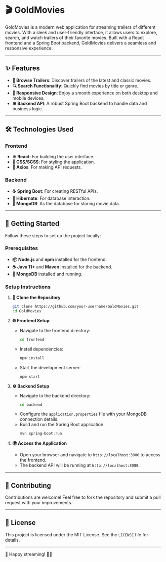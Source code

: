 # 🎬 GoldMovies

GoldMovies is a modern web application for streaming trailers of different movies. With a sleek and user-friendly interface, it allows users to explore, search, and watch trailers of their favorite movies. Built with a React frontend and a Spring Boot backend, GoldMovies delivers a seamless and responsive experience.

---

## ✨ Features

- **🎥 Browse Trailers**: Discover trailers of the latest and classic movies.
- **🔍 Search Functionality**: Quickly find movies by title or genre.
- **📱 Responsive Design**: Enjoy a smooth experience on both desktop and mobile devices.
- **⚙️ Backend API**: A robust Spring Boot backend to handle data and business logic.

---

## 🛠️ Technologies Used

### Frontend

- **⚛️ React**: For building the user interface.
- **🎨 CSS/SCSS**: For styling the application.
- **📡 Axios**: For making API requests.

### Backend

- **☕ Spring Boot**: For creating RESTful APIs.
- **🐍 Hibernate**: For database interaction.
- **🍃 MongoDB**: As the database for storing movie data.

---

## 🚀 Getting Started

Follow these steps to set up the project locally:

### Prerequisites

- **📦 Node.js** and **npm** installed for the frontend.
- **☕ Java 11+** and **Maven** installed for the backend.
- **🍃 MongoDB** installed and running.

### Setup Instructions

1. **📂 Clone the Repository**

   ```bash
   git clone https://github.com/your-username/GoldMovies.git
   cd GoldMovies
   ```

2. **🌐 Frontend Setup**

   - Navigate to the frontend directory:
     ```bash
     cd frontend
     ```
   - Install dependencies:
     ```bash
     npm install
     ```
   - Start the development server:
     ```bash
     npm start
     ```

3. **⚙️ Backend Setup**

   - Navigate to the backend directory:
     ```bash
     cd backend
     ```
   - Configure the `application.properties` file with your MongoDB connection details.
   - Build and run the Spring Boot application:
     ```bash
     mvn spring-boot:run
     ```

4. **🌍 Access the Application**
   - Open your browser and navigate to `http://localhost:3000` to access the frontend.
   - The backend API will be running at `http://localhost:8080`.

---

## 🤝 Contributing

Contributions are welcome! Feel free to fork the repository and submit a pull request with your improvements.

---

## 📜 License

This project is licensed under the MIT License. See the `LICENSE` file for details.

---
🍿
Happy streaming! 🎥✨  
